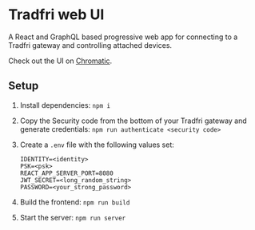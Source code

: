 # Tradfri web UI

A React and GraphQL based progressive web app for connecting to a Tradfri gateway and controlling attached devices.

Check out the UI on [Chromatic](https://chromatic.com/library?appId=61753f54931d3b003a535d15&branch=master).

## Setup

1. Install dependencies: `npm i`
2. Copy the Security code from the bottom of your Tradfri gateway and generate credentials: `npm run authenticate <security code>`
3. Create a `.env` file with the following values set:

   ```dotenv
   IDENTITY=<identity>
   PSK=<psk>
   REACT_APP_SERVER_PORT=8080
   JWT_SECRET=<long_random_string>
   PASSWORD=<your_strong_password>
   ```

4. Build the frontend: `npm run build`
5. Start the server: `npm run server`
